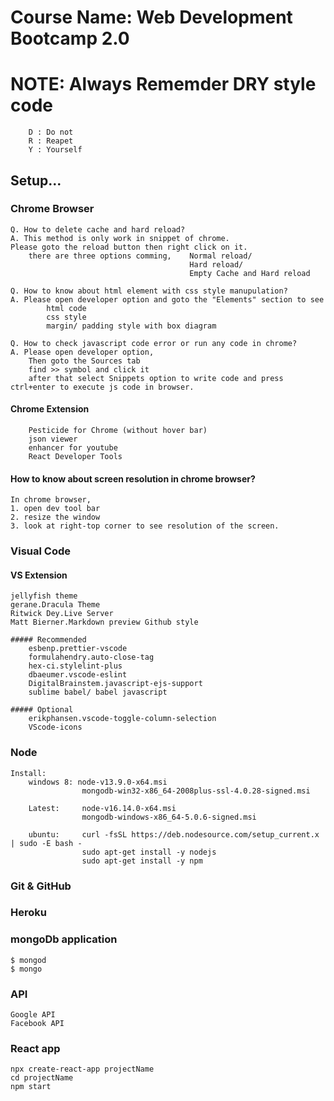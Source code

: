 # Course Name: Web Development Bootcamp 2.0

# NOTE: Always Rememder DRY style code
        D : Do not 
        R : Reapet
        Y : Yourself
        
## Setup...

### Chrome Browser

    Q. How to delete cache and hard reload?
    A. This method is only work in snippet of chrome.
    Please goto the reload button then right click on it.
        there are three options comming,    Normal reload/
                                            Hard reload/
                                            Empty Cache and Hard reload

    Q. How to know about html element with css style manupulation?
    A. Please open developer option and goto the "Elements" section to see
            html code
            css style
            margin/ padding style with box diagram

    Q. How to check javascript code error or run any code in chrome?
    A. Please open developer option,
        Then goto the Sources tab
        find >> symbol and click it
        after that select Snippets option to write code and press ctrl+enter to execute js code in browser.

#### Chrome Extension

        Pesticide for Chrome (without hover bar)
        json viewer
        enhancer for youtube
        React Developer Tools

#### How to know about screen resolution in chrome browser?

    In chrome browser, 
    1. open dev tool bar 
    2. resize the window 
    3. look at right-top corner to see resolution of the screen.

### Visual Code

#### VS Extension

    jellyfish theme
    gerane.Dracula Theme
    Ritwick Dey.Live Server
    Matt Bierner.Markdown preview Github style

    ##### Recommended
        esbenp.prettier-vscode
        formulahendry.auto-close-tag
        hex-ci.stylelint-plus
        dbaeumer.vscode-eslint
        DigitalBrainstem.javascript-ejs-support
        sublime babel/ babel javascript

    ##### Optional
        erikphansen.vscode-toggle-column-selection
        VScode-icons

### Node 
    Install: 
        windows 8: node-v13.9.0-x64.msi
                    mongodb-win32-x86_64-2008plus-ssl-4.0.28-signed.msi
        
        Latest:     node-v16.14.0-x64.msi
                    mongodb-windows-x86_64-5.0.6-signed.msi

        ubuntu:     curl -fsSL https://deb.nodesource.com/setup_current.x | sudo -E bash -
                    sudo apt-get install -y nodejs
                    sudo apt-get install -y npm

### Git & GitHub

### Heroku

### mongoDb application
    $ mongod
    $ mongo

### API
    Google API
    Facebook API
    
### React app
    npx create-react-app projectName
    cd projectName
    npm start
